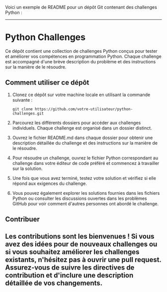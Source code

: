 Voici un exemple de README pour un dépôt Git contenant des challenges Python :

---

# Python Challenges

Ce dépôt contient une collection de challenges Python conçus pour tester et améliorer vos compétences en programmation Python. Chaque challenge est accompagné d'une brève description du problème et des instructions sur la manière de le résoudre.

## Comment utiliser ce dépôt

1. Clonez ce dépôt sur votre machine locale en utilisant la commande suivante :

   ```
   git clone https://github.com/votre-utilisateur/python-challenges.git
   ```

2. Parcourez les différents dossiers pour accéder aux challenges individuels. Chaque challenge est organisé dans un dossier distinct.

3. Ouvrez le fichier README.md dans chaque dossier pour obtenir une description détaillée du challenge et des instructions sur la manière de le résoudre.

4. Pour résoudre un challenge, ouvrez le fichier Python correspondant au challenge dans votre éditeur de code préféré et commencez à travailler sur la solution.

5. Une fois que vous avez terminé, testez votre solution et vérifiez si elle répond aux exigences du challenge.

6. Vous pouvez également explorer les solutions fournies dans les fichiers Python ou consulter les discussions ouvertes dans les problèmes GitHub pour voir comment d'autres personnes ont abordé le challenge.

## Contribuer

Les contributions sont les bienvenues ! Si vous avez des idées pour de nouveaux challenges ou si vous souhaitez améliorer les challenges existants, n'hésitez pas à ouvrir une pull request. Assurez-vous de suivre les directives de contribution et d'inclure une description détaillée de vos changements.
---
